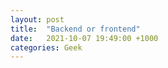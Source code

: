 ```yaml
---
layout: post
title:  "Backend or frontend"
date:   2021-10-07 19:49:00 +1000
categories: Geek
---
```


